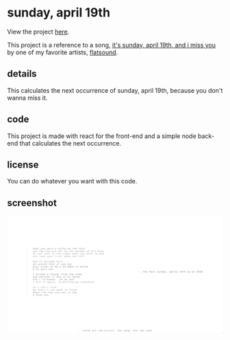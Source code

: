 # sunday, april 19th
View the project [here](https://sunday-april-19th.herokuapp.com/).

This project is a reference to a song, [it's sunday, april 19th, and i miss you](https://www.youtube.com/watch?v=4x7Csbr-Owo) by one of my favorite artists, [flatsound](https://www.flatsound.org/).

## details
This calculates the next occurrence of sunday, april 19th, because you don't wanna miss it.

## code
This project is made with react for the front-end and a simple node back-end that calculates the next occurrence.

## license
You can do whatever you want with this code.

## screenshot
![image](./screenshot.png)
